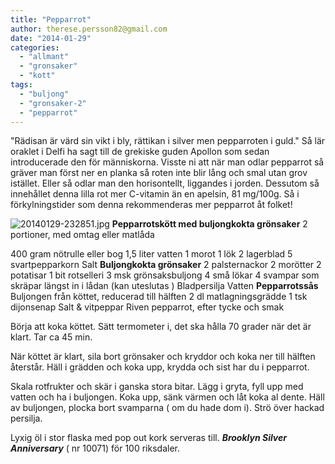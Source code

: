 ```yaml
---
title: "Pepparrot"
author: therese.persson82@gmail.com
date: "2014-01-29"
categories: 
  - "allmant"
  - "gronsaker"
  - "kott"
tags: 
  - "buljong"
  - "gronsaker-2"
  - "pepparrot"
---
```


"Rädisan är värd sin vikt i bly, rättikan i silver men pepparroten i guld." Så lär oraklet i Delfi ha sagt till de grekiske guden Apollon som sedan introducerade den för människorna. Visste ni att när man odlar pepparrot så gräver man först ner en planka så roten inte blir lång och smal utan grov istället. Eller så odlar man den horisontellt, liggandes i jorden. Dessutom så innehållet denna lilla rot mer C-vitamin än en apelsin, 81 mg/100g. Så i förkylningstider som denna rekommenderas mer pepparrot åt folket!  
  
![20140129-232851.jpg](/static/img/20140129-232851.jpg)
**Pepparrotskött med buljongkokta grönsaker** 2 portioner, med omtag eller matlåda

400 gram nötrulle eller bog 1,5 liter vatten 1 morot 1 lök 2 lagerblad 5 svartpepparkorn Salt **Buljongkokta grönsaker** 2 palsternackor 2 morötter 2 potatisar 1 bit rotselleri 3 msk grönsaksbuljong 4 små lökar 4 svampar som skräpar längst in i lådan (kan uteslutas ) Bladpersilja Vatten **Pepparrotssås** Buljongen från köttet, reducerad till hälften 2 dl matlagningsgrädde 1 tsk dijonsenap Salt & vitpeppar Riven pepparrot, efter tycke och smak

Börja att koka köttet. Sätt termometer i, det ska hålla 70 grader när det är klart. Tar ca 45 min.

När köttet är klart, sila bort grönsaker och kryddor och koka ner till hälften återstår. Häll i grädden och koka upp, krydda och sist har du i pepparrot.

Skala rotfrukter och skär i ganska stora bitar. Lägg i gryta, fyll upp med vatten och ha i buljongen. Koka upp, sänk värmen och låt koka al dente. Häll av buljongen, plocka bort svamparna ( om du hade dom i). Strö över hackad persilja.

Lyxig öl i stor flaska med pop out kork serveras till. **_Brooklyn Silver Anniversary_** ( nr 10071) för 100 riksdaler.

